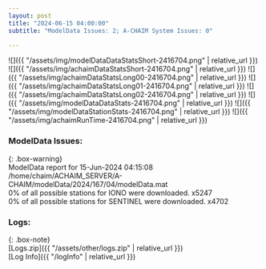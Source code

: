 ```yaml
---
layout: post
title: "2024-06-15 04:00:00"
subtitle: "ModelData Issues: 2; A-CHAIM System Issues: 0"

---
```


![]({{ "/assets/img/modelDataDataStatsShort-2416704.png" | relative_url }})
![]({{ "/assets/img/achaimDataStatsShort-2416704.png" | relative_url }})
![]({{ "/assets/img/achaimDataStatsLong00-2416704.png" | relative_url }})
![]({{ "/assets/img/achaimDataStatsLong01-2416704.png" | relative_url }})
![]({{ "/assets/img/achaimDataStatsLong02-2416704.png" | relative_url }})
![]({{ "/assets/img/modelDataDataStats-2416704.png" | relative_url }})
![]({{ "/assets/img/modelDataStationStats-2416704.png" | relative_url }})
![]({{ "/assets/img/achaimRunTime-2416704.png" | relative_url }})


### ModelData Issues:  
  
{: .box-warning}  
 ModelData report for 15-Jun-2024 04:15:08   
 /home/chaim/ACHAIM_SERVER/A-CHAIM/modelData/2024/167/04/modelData.mat   
 0% of all possible stations for IONO were downloaded. x5247   
 0% of all possible stations for SENTINEL were downloaded. x4702   
  


### Logs:  
  
{: .box-note}  
[Logs.zip]({{ "/assets/other/logs.zip" | relative_url }})  
[Log Info]({{ "/logInfo" | relative_url }})  
